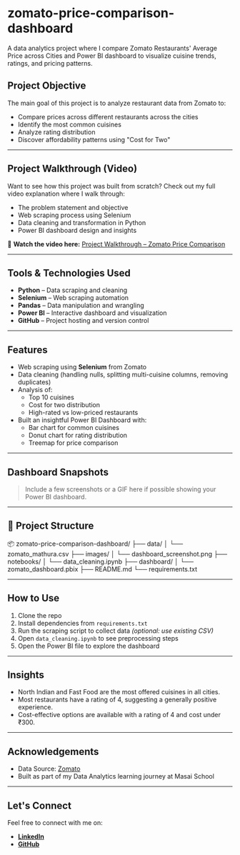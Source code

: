# zomato-price-comparison-dashboard
A data analytics project where I compare Zomato Restaurants' Average Price across Cities and Power BI dashboard to visualize cuisine trends, ratings, and pricing patterns.

## Project Objective

The main goal of this project is to analyze restaurant data from Zomato to:
- Compare prices across different restaurants across the cities
- Identify the most common cuisines
- Analyze rating distribution
- Discover affordability patterns using "Cost for Two"

---

## Project Walkthrough (Video)

Want to see how this project was built from scratch? Check out my full video explanation where I walk through:

- The problem statement and objective
- Web scraping process using Selenium
- Data cleaning and transformation in Python
- Power BI dashboard design and insights

🔗 **Watch the video here:** [Project Walkthrough – Zomato Price Comparison](https://drive.google.com/your-video-link)

---

## Tools & Technologies Used

- **Python** – Data scraping and cleaning  
- **Selenium** – Web scraping automation  
- **Pandas** – Data manipulation and wrangling  
- **Power BI** – Interactive dashboard and visualization  
- **GitHub** – Project hosting and version control

---

## Features

- Web scraping using **Selenium** from Zomato
- Data cleaning (handling nulls, splitting multi-cuisine columns, removing duplicates)
- Analysis of:
  - Top 10 cuisines
  - Cost for two distribution
  - High-rated vs low-priced restaurants
- Built an insightful Power BI Dashboard with:
  - Bar chart for common cuisines
  - Donut chart for rating distribution
  - Treemap for price comparison

---

## Dashboard Snapshots

> Include a few screenshots or a GIF here if possible showing your Power BI dashboard.

---

## 📁 Project Structure

📦 zomato-price-comparison-dashboard/ ├── data/ │ └── zomato_mathura.csv ├── images/ │ └── dashboard_screenshot.png ├── notebooks/ │ └── data_cleaning.ipynb ├── dashboard/ │ └── zomato_dashboard.pbix ├── README.md └── requirements.txt

---

## How to Use

1. Clone the repo
2. Install dependencies from `requirements.txt`
3. Run the scraping script to collect data *(optional: use existing CSV)*
4. Open `data_cleaning.ipynb` to see preprocessing steps
5. Open the Power BI file to explore the dashboard

---

## Insights

- North Indian and Fast Food are the most offered cuisines in all cities.
- Most restaurants have a rating of 4, suggesting a generally positive experience.
- Cost-effective options are available with a rating of 4 and cost under ₹300.

---

## Acknowledgements

- Data Source: [Zomato](https://www.zomato.com/)
- Built as part of my Data Analytics learning journey at Masai School

---

## Let's Connect

Feel free to connect with me on:
- **[LinkedIn](https://www.linkedin.com/in/girish119628)**  
- **[GitHub](https://github.com/girish119628)**
